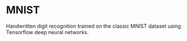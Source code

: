 # MNIST

Handwritten digit recognition trained on the classic MNIST dataset using Tensorflow deep neural networks. 
